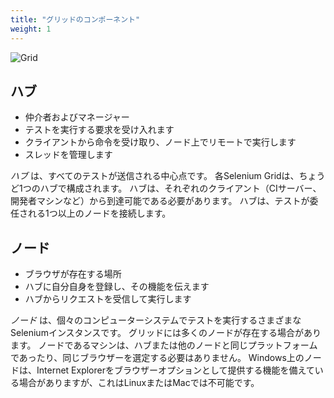 ```yaml
---
title: "グリッドのコンポーネント"
weight: 1
---
```


![Grid](/images/grid.png)

## ハブ
* 仲介者およびマネージャー
* テストを実行する要求を受け入れます
* クライアントから命令を受け取り、ノード上でリモートで実行します
* スレッドを管理します

_ハブ_ は、すべてのテストが送信される中心点です。
各Selenium Gridは、ちょうど1つのハブで構成されます。
ハブは、それぞれのクライアント（CIサーバー、開発者マシンなど）から到達可能である必要があります。
ハブは、テストが委任される1つ以上のノードを接続します。

## ノード

* ブラウザが存在する場所
* ハブに自分自身を登録し、その機能を伝えます
* ハブからリクエストを受信して実行します

_ノード_ は、個々のコンピューターシステムでテストを実行するさまざまなSeleniumインスタンスです。
グリッドには多くのノードが存在する場合があります。
ノードであるマシンは、ハブまたは他のノードと同じプラットフォームであったり、同じブラウザーを選定する必要はありません。
Windows上のノードは、Internet Explorerをブラウザーオプションとして提供する機能を備えている場合がありますが、これはLinuxまたはMacでは不可能です。

